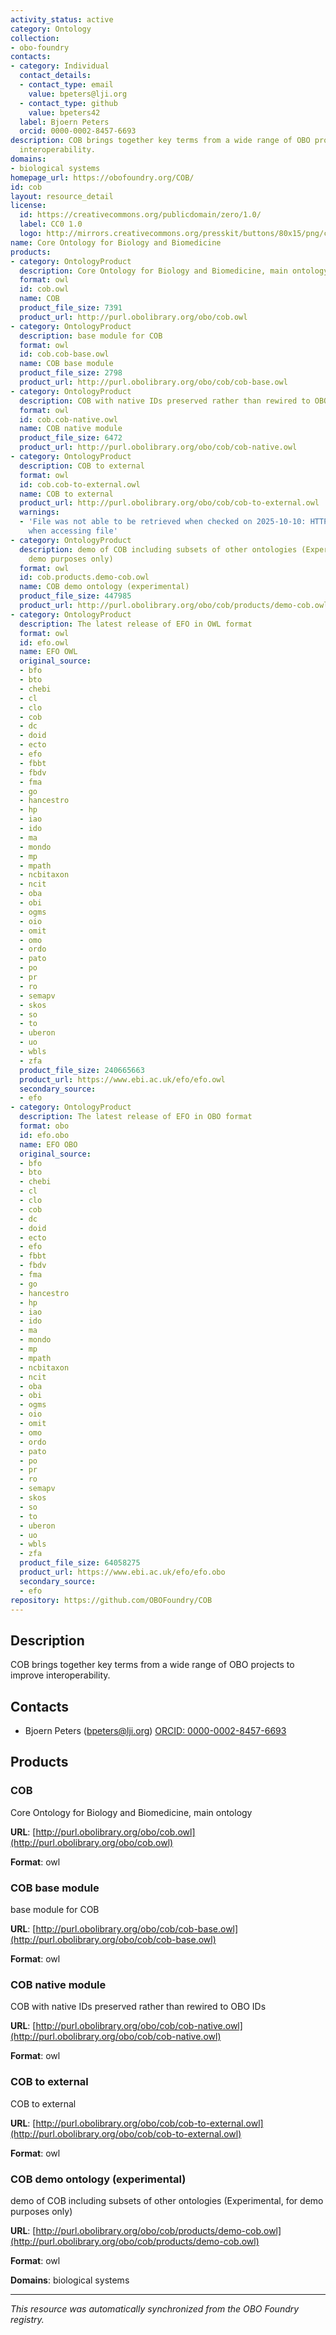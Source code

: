 ```yaml
---
activity_status: active
category: Ontology
collection:
- obo-foundry
contacts:
- category: Individual
  contact_details:
  - contact_type: email
    value: bpeters@lji.org
  - contact_type: github
    value: bpeters42
  label: Bjoern Peters
  orcid: 0000-0002-8457-6693
description: COB brings together key terms from a wide range of OBO projects to improve
  interoperability.
domains:
- biological systems
homepage_url: https://obofoundry.org/COB/
id: cob
layout: resource_detail
license:
  id: https://creativecommons.org/publicdomain/zero/1.0/
  label: CC0 1.0
  logo: http://mirrors.creativecommons.org/presskit/buttons/80x15/png/cc-zero.png
name: Core Ontology for Biology and Biomedicine
products:
- category: OntologyProduct
  description: Core Ontology for Biology and Biomedicine, main ontology
  format: owl
  id: cob.owl
  name: COB
  product_file_size: 7391
  product_url: http://purl.obolibrary.org/obo/cob.owl
- category: OntologyProduct
  description: base module for COB
  format: owl
  id: cob.cob-base.owl
  name: COB base module
  product_file_size: 2798
  product_url: http://purl.obolibrary.org/obo/cob/cob-base.owl
- category: OntologyProduct
  description: COB with native IDs preserved rather than rewired to OBO IDs
  format: owl
  id: cob.cob-native.owl
  name: COB native module
  product_file_size: 6472
  product_url: http://purl.obolibrary.org/obo/cob/cob-native.owl
- category: OntologyProduct
  description: COB to external
  format: owl
  id: cob.cob-to-external.owl
  name: COB to external
  product_url: http://purl.obolibrary.org/obo/cob/cob-to-external.owl
  warnings:
  - 'File was not able to be retrieved when checked on 2025-10-10: HTTP 404 error
    when accessing file'
- category: OntologyProduct
  description: demo of COB including subsets of other ontologies (Experimental, for
    demo purposes only)
  format: owl
  id: cob.products.demo-cob.owl
  name: COB demo ontology (experimental)
  product_file_size: 447985
  product_url: http://purl.obolibrary.org/obo/cob/products/demo-cob.owl
- category: OntologyProduct
  description: The latest release of EFO in OWL format
  format: owl
  id: efo.owl
  name: EFO OWL
  original_source:
  - bfo
  - bto
  - chebi
  - cl
  - clo
  - cob
  - dc
  - doid
  - ecto
  - efo
  - fbbt
  - fbdv
  - fma
  - go
  - hancestro
  - hp
  - iao
  - ido
  - ma
  - mondo
  - mp
  - mpath
  - ncbitaxon
  - ncit
  - oba
  - obi
  - ogms
  - oio
  - omit
  - omo
  - ordo
  - pato
  - po
  - pr
  - ro
  - semapv
  - skos
  - so
  - to
  - uberon
  - uo
  - wbls
  - zfa
  product_file_size: 240665663
  product_url: https://www.ebi.ac.uk/efo/efo.owl
  secondary_source:
  - efo
- category: OntologyProduct
  description: The latest release of EFO in OBO format
  format: obo
  id: efo.obo
  name: EFO OBO
  original_source:
  - bfo
  - bto
  - chebi
  - cl
  - clo
  - cob
  - dc
  - doid
  - ecto
  - efo
  - fbbt
  - fbdv
  - fma
  - go
  - hancestro
  - hp
  - iao
  - ido
  - ma
  - mondo
  - mp
  - mpath
  - ncbitaxon
  - ncit
  - oba
  - obi
  - ogms
  - oio
  - omit
  - omo
  - ordo
  - pato
  - po
  - pr
  - ro
  - semapv
  - skos
  - so
  - to
  - uberon
  - uo
  - wbls
  - zfa
  product_file_size: 64058275
  product_url: https://www.ebi.ac.uk/efo/efo.obo
  secondary_source:
  - efo
repository: https://github.com/OBOFoundry/COB
---
```

## Description

COB brings together key terms from a wide range of OBO projects to improve interoperability.

## Contacts

- Bjoern Peters (bpeters@lji.org) [ORCID: 0000-0002-8457-6693](https://orcid.org/0000-0002-8457-6693)

## Products

### COB

Core Ontology for Biology and Biomedicine, main ontology

**URL**: [http://purl.obolibrary.org/obo/cob.owl](http://purl.obolibrary.org/obo/cob.owl)

**Format**: owl

### COB base module

base module for COB

**URL**: [http://purl.obolibrary.org/obo/cob/cob-base.owl](http://purl.obolibrary.org/obo/cob/cob-base.owl)

**Format**: owl

### COB native module

COB with native IDs preserved rather than rewired to OBO IDs

**URL**: [http://purl.obolibrary.org/obo/cob/cob-native.owl](http://purl.obolibrary.org/obo/cob/cob-native.owl)

**Format**: owl

### COB to external

COB to external

**URL**: [http://purl.obolibrary.org/obo/cob/cob-to-external.owl](http://purl.obolibrary.org/obo/cob/cob-to-external.owl)

**Format**: owl

### COB demo ontology (experimental)

demo of COB including subsets of other ontologies (Experimental, for demo purposes only)

**URL**: [http://purl.obolibrary.org/obo/cob/products/demo-cob.owl](http://purl.obolibrary.org/obo/cob/products/demo-cob.owl)

**Format**: owl

**Domains**: biological systems

---

*This resource was automatically synchronized from the OBO Foundry registry.*